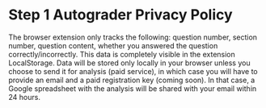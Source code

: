 # Step 1 Autograder Privacy Policy

The browser extension only tracks the following: question number, section number, question content, whether you answered the question correctly/incorrectly. This data is completely visible in the extension LocalStorage. Data will be stored only locally in your browser unless you choose to send it for analysis (paid service), in which case you will have to provide an email and a paid registration key (coming soon). In that case, a Google spreadsheet with the analysis will be shared with your email within 24 hours.
